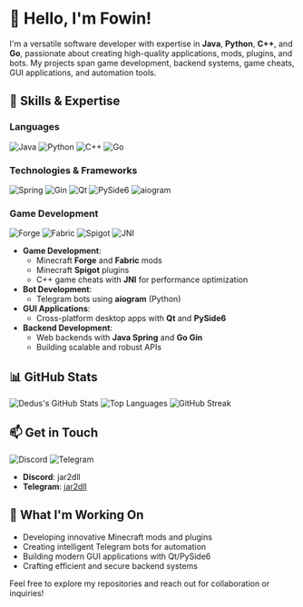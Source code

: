 # 👋 Hello, I'm Fowin!

I'm a versatile software developer with expertise in **Java**, **Python**, **C++**, and **Go**, passionate about creating high-quality applications, mods, plugins, and bots. My projects span game development, backend systems, game cheats, GUI applications, and automation tools.

## 🔧 Skills & Expertise

### Languages
![Java](https://img.shields.io/badge/Java-ED8B00?style=for-the-badge&logo=openjdk&logoColor=white)
![Python](https://img.shields.io/badge/Python-3776AB?style=for-the-badge&logo=python&logoColor=white)
![C++](https://img.shields.io/badge/C++-00599C?style=for-the-badge&logo=c%2B%2B&logoColor=white)
![Go](https://img.shields.io/badge/Go-00ADD8?style=for-the-badge&logo=go&logoColor=white)

### Technologies & Frameworks
![Spring](https://img.shields.io/badge/Spring-6DB33F?style=for-the-badge&logo=spring&logoColor=white)
![Gin](https://img.shields.io/badge/Gin-00ADD8?style=for-the-badge&logo=go&logoColor=white)
![Qt](https://img.shields.io/badge/Qt-41CD52?style=for-the-badge&logo=qt&logoColor=white)
![PySide6](https://img.shields.io/badge/PySide6-3776AB?style=for-the-badge&logo=python&logoColor=white)
![aiogram](https://img.shields.io/badge/aiogram-0088CC?style=for-the-badge&logo=telegram&logoColor=white)

### Game Development
![Forge](https://img.shields.io/badge/Forge-FF6200?style=for-the-badge&logo=minecraft&logoColor=white)
![Fabric](https://img.shields.io/badge/Fabric-FF6200?style=for-the-badge&logo=minecraft&logoColor=white)
![Spigot](https://img.shields.io/badge/Spigot-FF6200?style=for-the-badge&logo=minecraft&logoColor=white)
![JNI](https://img.shields.io/badge/JNI-ED8B00?style=for-the-badge&logo=java&logoColor=white)

- **Game Development**:
  - Minecraft **Forge** and **Fabric** mods
  - Minecraft **Spigot** plugins
  - C++ game cheats with **JNI** for performance optimization
- **Bot Development**:
  - Telegram bots using **aiogram** (Python)
- **GUI Applications**:
  - Cross-platform desktop apps with **Qt** and **PySide6**
- **Backend Development**:
  - Web backends with **Java Spring** and **Go Gin**
  - Building scalable and robust APIs

## 📊 GitHub Stats
![Dedus's GitHub Stats](https://github-readme-stats.vercel.app/api?username=432Fowin&show_icons=true&theme=dark)
![Top Languages](https://github-readme-stats.vercel.app/api/top-langs/?username=432Fowin&layout=compact&theme=dark)
![GitHub Streak](https://github-readme-streak-stats.herokuapp.com/?user=432Fowin&theme=dark)

## 📫 Get in Touch
![Discord](https://img.shields.io/badge/Discord-jar2dll-7289DA?style=for-the-badge&logo=discord&logoColor=white)
![Telegram](https://img.shields.io/badge/Telegram-jar2dll-0088CC?style=for-the-badge&logo=telegram&logoColor=white)

- **Discord**: jar2dll
- **Telegram**: [jar2dll](https://jar2dll.t.me)

## 🚀 What I'm Working On
- Developing innovative Minecraft mods and plugins
- Creating intelligent Telegram bots for automation
- Building modern GUI applications with Qt/PySide6
- Crafting efficient and secure backend systems

Feel free to explore my repositories and reach out for collaboration or inquiries!
